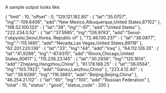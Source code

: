 A sample output looks like:

{
              "limit"  :  10,
             "offset"  :  0,
     "129.121.182.80"  :  {      "lat":"35.0757",     "lng":"-106.6406",     "add":"New Mexico,Albuquerque,United States,87102"    },
     "198.52.100.133"  :  {      "lat":"38",     "lng":"-97",     "add":"United States"    },
       "222.234.0.52"  :  {      "lat":"37.5985",     "lng":"126.9783",     "add":"Seoul-t&#039;ukpyolsi,Seoul,Korea, Republic of"    },
      "72.46.130.237"  :  {      "lat":"36.0877",     "lng":"-115.1485",     "add":"Nevada,Las Vegas,United States,89119"    },
     "62.201.220.136"  :  {      "lat":"33",     "lng":"44",     "add":"Iraq"    },
      "64.112.126.35"  :  {      "lat":"41.9288",     "lng":"-87.6315",     "add":"Illinois,Chicago,United States,60611"    },
     "115.236.23.145"  :  {      "lat":"30.2936",     "lng":"120.1614",     "add":"Zhejiang,Hangzhou,China"    },
      "61.178.168.25"  :  {      "lat":"36.0564",     "lng":"103.7922",     "add":"Gansu,Lanzhou,China"    },
        "223.4.12.40"  :  {      "lat":"39.9289",     "lng":"116.3883",     "add":"Beijing,Beijing,China"    },
      "46.254.21.112"  :  {      "lat":"60",     "lng":"100",     "add":"Russian Federation"    },
              "total"  :  10,
             "status"  :  "good",
        "status_code"  :  200
}
